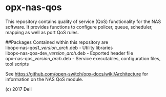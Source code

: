 # opx-nas-qos
This repository contains quality of service (QoS) functionality for the NAS software. It provides functions to configure policer, queue, scheduler, mapping as well as port QoS rules.

##Packages
Contained within this repository are  
libopx-nas-qos1\_*version*\_*arch*.deb           - Utility libraries  
libopx-nas-qos-dev\_*version*\_*arch*.deb        - Exported header file  
opx-nas-qos\_*version*\_*arch*.deb               - Service executables, configuration files, tool scripts 

See https://github.com/open-switch/opx-docs/wiki/Architecture for information on the NAS QoS module.

(c) 2017 Dell
